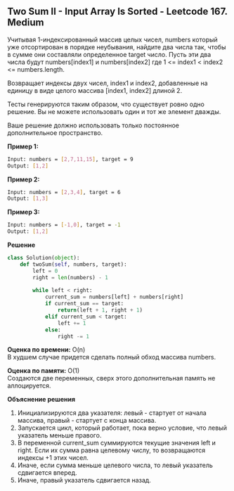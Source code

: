 ## Two Sum II - Input Array Is Sorted - Leetcode 167. Medium

Учитывая 1-индексированный массив целых чисел, numbers который уже отсортирован в порядке неубывания, найдите два числа так, чтобы в сумме они составляли определенное target число. Пусть эти два числа будут numbers[index1] и numbers[index2] где 1 <= index1 < index2 <= numbers.length.

Возвращает индексы двух чисел, index1 и index2, добавленные на единицу в виде целого массива [index1, index2] длиной 2.

Тесты генерируются таким образом, что существует ровно одно решение. Вы не можете использовать один и тот же элемент дважды.

Ваше решение должно использовать только постоянное дополнительное пространство.

**Пример 1:**
```bash
Input: numbers = [2,7,11,15], target = 9
Output: [1,2]
```
**Пример 2:**
```bash
Input: numbers = [2,3,4], target = 6
Output: [1,3]
```
**Пример 3:**
```bash
Input: numbers = [-1,0], target = -1
Output: [1,2]
```

**Решение**
```python
class Solution(object):
    def twoSum(self, numbers, target):
        left = 0
        right = len(numbers) - 1
        
        while left < right:
            current_sum = numbers[left] + numbers[right]
            if current_sum == target:
                return(left + 1, right + 1)
            elif current_sum < target:
                left += 1
            else:
                right -= 1
```

**Оценка по времени:** O(n)  
В худшем случае придется сделать полный обход массива numbers. 

**Оценка по памяти:** O(1)  
Создаются две переменных, сверх этого дополнительная память не аллоцируется.

**Объяснение решения**  
1. Инициализируются два указателя: левый - стартует от начала массива, правый - стартует с конца массива.
2. Запускается цикл, который работает, пока верно условие, что левый указатель меньше правого.
3. В переменной current_sum суммируются текущие значения left и right. Если их сумма равна целевому числу, то возвращаются индексы +1 этих чисел.
4. Иначе, если сумма меньше целевого числа, то левый указатель сдвигается вперед.
5. Иначе, правый указатель сдвигается назад. 
